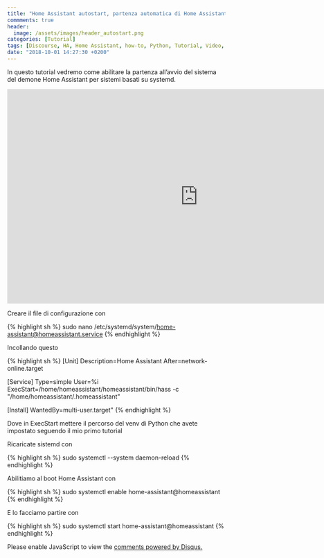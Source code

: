 ```yaml
---
title: "Home Assistant autostart, partenza automatica di Home Assistant"
commments: true
header:
  image: /assets/images/header_autostart.png
categories: [Tutorial]
tags: [Discourse, HA, Home Assistant, how-to, Python, Tutorial, Video, systemd, Autostart, nano, Yaml]
date: "2018-10-01 14:27:30 +0200"
---
```

In questo tutorial vedremo come abilitare la partenza all’avvio del sistema del demone Home Assistant per sistemi basati su systemd.

<iframe width="880" height="495" src="https://www.youtube.com/embed/2GTGBj9_qSw" frameborder="0" allow="autoplay; encrypted-media" allowfullscreen></iframe>

Creare il file di configurazione con

{% highlight sh %}
sudo nano /etc/systemd/system/home-assistant@homeassistant.service
{% endhighlight %}

Incollando questo

{% highlight sh %}
[Unit]
Description=Home Assistant
After=network-online.target

[Service]
Type=simple
User=%i
ExecStart=/home/homeassistant/homeassistant/bin/hass -c "/home/homeassistant/.homeassistant"

[Install]
WantedBy=multi-user.target"
{% endhighlight %}

Dove in ExecStart mettere il percorso del venv di Python che avete impostato seguendo il mio primo tutorial

Ricaricate sistemd con

{% highlight sh %}
sudo systemctl --system daemon-reload
{% endhighlight %}

Abilitiamo al boot Home Assistant con

{% highlight sh %}
sudo systemctl enable home-assistant@homeassistant
{% endhighlight %}

E lo facciamo partire con

{% highlight sh %}
sudo systemctl start home-assistant@homeassistant
{% endhighlight %}


<div id="disqus_thread"></div>
<script>

/**
*  RECOMMENDED CONFIGURATION VARIABLES: EDIT AND UNCOMMENT THE SECTION BELOW TO INSERT DYNAMIC VALUES FROM YOUR PLATFORM OR CMS.
*  LEARN WHY DEFINING THESE VARIABLES IS IMPORTANT: https://disqus.com/admin/universalcode/#configuration-variables*/
/*
var disqus_config = function () {
this.page.url = PAGE_URL;  // Replace PAGE_URL with your page's canonical URL variable
this.page.identifier = PAGE_IDENTIFIER; // Replace PAGE_IDENTIFIER with your page's unique identifier variable
};
*/
(function() { // DON'T EDIT BELOW THIS LINE
var d = document, s = d.createElement('script');
s.src = 'https://italiadomotica.disqus.com/embed.js';
s.setAttribute('data-timestamp', +new Date());
(d.head || d.body).appendChild(s);
})();
</script>
<noscript>Please enable JavaScript to view the <a href="https://disqus.com/?ref_noscript">comments powered by Disqus.</a></noscript>
